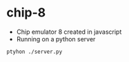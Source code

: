 # chip-8

* Chip emulator 8 created in javascript 
* Running on a python server 

```bash
ptyhon ./server.py
```
